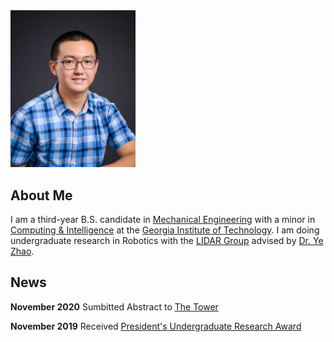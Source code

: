<img src="https://raw.githubusercontent.com/John-Z-Zhang/John-Z-Zhang.github.io/main/docs/profile_pic.jpg" alt="drawing" width="200"/>

## About Me
I am a third-year B.S. candidate in [Mechanical Engineering](https://www.me.gatech.edu/) with a minor in [Computing & Intelligence](https://www.cc.gatech.edu/content/minor-computing-intelligence) at the [Georgia Institute of Technology](https://www.gatech.edu/). I am doing undergraduate research in Robotics with the [LIDAR Group](http://lab-idar.gatech.edu/) advised by [Dr. Ye Zhao](https://sites.google.com/site/yezhaout). 

## News

**November 2020** Sumbitted Abstract to [The Tower](https://gttower.org/)

**November 2019** Received [President's Undergraduate Research Award](http://www.undergradresearch.gatech.edu/pura-salary) 